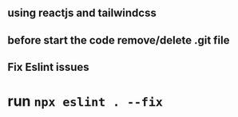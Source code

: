 ## using reactjs and tailwindcss

## before start the code remove/delete .git file

## Fix Eslint issues
# run ` npx eslint . --fix `
